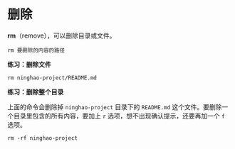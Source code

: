 # 删除

**rm**（remove），可以删除目录或文件。

```
rm 要删除的内容的路径
```

**练习：删除文件**

```
rm ninghao-project/README.md
```

**练习：删除整个目录**

上面的命令会删除掉 `ninghao-project` 目录下的 `README.md` 这个文件。要删除一个目录里包含的所有内容，要加上 `r` 选项，想不出现确认提示，还要再加一个 `f` 选项。

```
rm -rf ninghao-project
```



